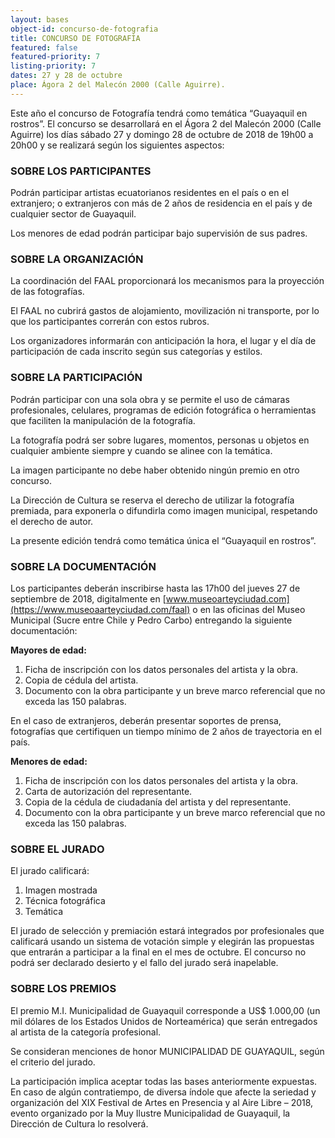 ```yaml
---
layout: bases
object-id: concurso-de-fotografia
title: CONCURSO DE FOTOGRAFÍA
featured: false
featured-priority: 7
listing-priority: 7
dates: 27 y 28 de octubre
place: Ágora 2 del Malecón 2000 (Calle Aguirre).
---
```

Este año el concurso de Fotografía tendrá como temática “Guayaquil en rostros”. El concurso se desarrollará en el Ágora 2 del Malecón 2000 (Calle Aguirre) los días sábado 27 y domingo 28 de octubre de 2018 de 19h00 a 20h00 y se realizará según los siguientes aspectos:

### SOBRE LOS PARTICIPANTES

Podrán participar artistas ecuatorianos residentes en el país o en el extranjero; o extranjeros con más de 2 años de residencia en el país y de cualquier sector de Guayaquil.

Los menores de edad podrán participar bajo supervisión de sus padres.

### SOBRE LA ORGANIZACIÓN

La coordinación del FAAL proporcionará los mecanismos para la proyección de las fotografías.

El FAAL no cubrirá gastos de alojamiento, movilización ni transporte, por lo que los participantes correrán con estos rubros.

Los organizadores informarán con anticipación la hora, el lugar y el día de participación de cada inscrito según sus categorías y estilos.

### SOBRE LA PARTICIPACIÓN

Podrán participar con una sola obra y se permite el uso de cámaras profesionales, celulares, programas de edición fotográfica o herramientas que faciliten la manipulación de la fotografía.

La fotografía podrá ser sobre lugares, momentos, personas u objetos en cualquier ambiente siempre y cuando se alinee con la temática.

La imagen participante no debe haber obtenido ningún premio en otro concurso.

La Dirección de Cultura se reserva el derecho de utilizar la fotografía premiada, para exponerla o difundirla como imagen municipal, respetando el derecho de autor.

La presente edición tendrá como temática única el “Guayaquil en rostros”.

### SOBRE LA DOCUMENTACIÓN

Los participantes deberán inscribirse hasta las 17h00 del jueves 27 de septiembre de 2018, digitalmente en [www.museoarteyciudad.com](https://www.museoaarteyciudad.com/faal) o en las oficinas del Museo Municipal (Sucre entre Chile y Pedro Carbo) entregando la siguiente documentación:

**Mayores de edad:**

1. Ficha de inscripción con los datos personales del artista y la obra.
1. Copia de cédula del artista.
1. Documento con la obra participante y un breve marco referencial que no exceda las 150 palabras.

En el caso de extranjeros, deberán presentar soportes de prensa, fotografías que certifiquen un tiempo mínimo de 2 años de trayectoria en el país.



**Menores de edad:**

1. Ficha de inscripción con los datos personales del artista y la obra.
1. Carta de autorización del representante.
1. Copia de la cédula de ciudadanía del artista y del representante.
1. Documento con la obra participante y un breve marco referencial que no exceda las 150 palabras.



### SOBRE EL JURADO

El jurado calificará:

1. Imagen mostrada
1. Técnica fotográfica
1. Temática

El jurado de selección y premiación estará integrados por profesionales que calificará usando un sistema de votación simple y elegirán las propuestas que entrarán a participar a la final en el mes de octubre. El concurso no podrá ser declarado desierto y el fallo del jurado será inapelable.

### SOBRE LOS PREMIOS

El premio M.I. Municipalidad de Guayaquil corresponde a US$ 1.000,00 (un mil dólares de los Estados Unidos de Norteamérica) que serán entregados al artista de la categoría profesional.

Se consideran menciones de honor MUNICIPALIDAD DE GUAYAQUIL, según el criterio del jurado.

La participación implica aceptar todas las bases anteriormente expuestas. En caso de algún contratiempo, de diversa índole que afecte la seriedad y organización del XIX Festival de Artes en Presencia y al Aire Libre – 2018, evento organizado por la Muy Ilustre Municipalidad de Guayaquil, la Dirección de Cultura lo resolverá.
